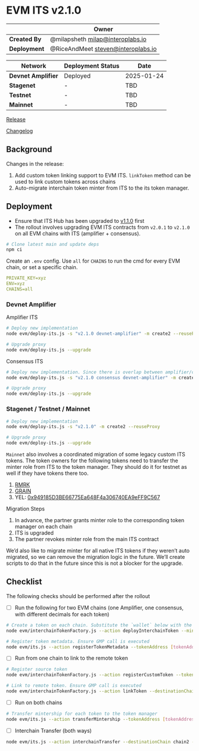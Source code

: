 # EVM ITS v2.1.0

|  | **Owner** |
|-----------|------------|
| **Created By** | @milapsheth <milap@interoplabs.io> |
| **Deployment** | @RiceAndMeet <steven@interoplabs.io> |

| **Network** | **Deployment Status** | **Date** |
|-------------|----------------------|----------|
| **Devnet Amplifier** | Deployed | 2025-01-24 |
| **Stagenet** | - | TBD |
| **Testnet** | - | TBD |
| **Mainnet** | - | TBD |

[Release](https://github.com/axelarnetwork/interchain-token-service/releases/tag/v)

[Changelog](https://github.com/axelarnetwork/interchain-token-service/blob/v/CHANGELOG.md#210)

## Background

Changes in the release:

1. Add custom token linking support to EVM ITS. `linkToken` method can be used to link custom tokens across chains
2. Auto-migrate interchain token minter from ITS to the its token manager.

## Deployment

- Ensure that ITS Hub has been upgraded to [v1.1.0](https://www.notion.so/ITS-Hub-v1-1-0-185c53fccb7780e7b71df1804b0a058c?pvs=21) first
- The rollout involves upgrading EVM ITS contracts from `v2.0.1` to `v2.1.0` on all EVM chains with ITS (amplifier + consensus).

```bash
# Clone latest main and update deps
npm ci
```

Create an `.env` config. Use `all` for `CHAINS` to run the cmd for every EVM chain, or set a specific chain.

```yaml
PRIVATE_KEY=xyz
ENV=xyz
CHAINS=all
```

### Devnet Amplifier

Amplifier ITS

```bash
# Deploy new implementation
node evm/deploy-its.js -s "v2.1.0 devnet-amplifier" -m create2 --reuseProxy

# Upgrade proxy
node evm/deploy-its.js --upgrade
```

Consensus ITS

```bash
# Deploy new implementation. Since there is overlap between amplifier/consensus chains, add consensus in the salt
node evm/deploy-its.js -s "v2.1.0 consensus devnet-amplifier" -m create2 --reuseProxy

# Upgrade proxy
node evm/deploy-its.js --upgrade
```

### Stagenet / Testnet / Mainnet

```bash
# Deploy new implementation
node evm/deploy-its.js -s "v2.1.0" -m create2 --reuseProxy

# Upgrade proxy
node evm/deploy-its.js --upgrade
```

`Mainnet` also involves a coordinated migration of some legacy custom ITS tokens. The token owners for the following tokens need to transfer the minter role from ITS to the token manager. They should do it for testnet as well if they have tokens there too.

1. [RMRK](https://github.com/axelarnetwork/axelar-configs/blob/4f6d401b40cdf7d07919162d25ddbc8b92346d61/registry/mainnet/interchain/squid.tokenlist.json#L11)
2. [GRAIN](https://github.com/axelarnetwork/axelar-configs/blob/4f6d401b40cdf7d07919162d25ddbc8b92346d61/registry/mainnet/interchain/squid.tokenlist.json#L888)
3. YEL: [0x949185D3BE66775Ea648F4a306740EA9eFF9C567](https://etherscan.io/address/0x949185D3BE66775Ea648F4a306740EA9eFF9C567)

Migration Steps

1. In advance, the partner grants minter role to the corresponding token manager on each chain
2. ITS is upgraded
3. The partner revokes minter role from the main ITS contract

We’d also like to migrate minter for all native ITS tokens if they weren’t auto migrated, so we can remove the migration logic in the future. We’ll create scripts to do that in the future since this is not a blocker for the upgrade.

## Checklist

The following checks should be performed after the rollout

- [ ]  Run the following for two EVM chains (one Amplifier, one consensus, with different decimals for each token)

```bash
# Create a token on each chain. Substitute the `wallet` below with the deployer key
node evm/interchainTokenFactory.js --action deployInterchainToken --minter [wallet] --name "test" --symbol "TST" --decimals [decimals] --initialSupply 10000 --salt "salt12345"

# Register token metadata. Ensure GMP call is executed
node evm/its.js --action registerTokenMetadata --tokenAddress [tokenAddress]
```

- [ ]  Run from one chain to link to the remote token

```bash
# Register source token
node evm/interchainTokenFactory.js --action registerCustomToken --tokenAddress [tokenAddress] --tokenManagerType 4 --operator [wallet] --salt "salt6789"

# Link to remote token. Ensure GMP call is executed
node evm/interchainTokenFactory.js --action linkToken --destinationChain chain2 --destinationTokenAddress [remote token address] --tokenManagerType 4 --linkParams "0x" --salt "salt6789"
```

- [ ] Run on both chains

```bash
# Transfer mintership for each token to the token manager
node evm/its.js --action transferMintership --tokenAddress [tokenAddress] --minter [tokenManager]
```

- [ ]  Interchain Transfer (both ways)

```bash
node evm/its.js --action interchainTransfer --destinationChain chain2 --tokenId [tokenId] --destinationAddress [recipient] --amount 1 --gasValue 0
```
